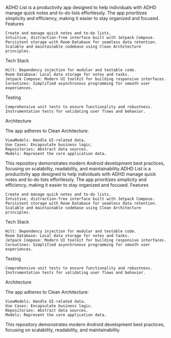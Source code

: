 ADHD List is a productivity app designed to help individuals with ADHD manage quick notes and to-do lists effortlessly. The app prioritizes simplicity and efficiency, making it easier to stay organized and focused.
Features

    Create and manage quick notes and to-do lists.
    Intuitive, distraction-free interface built with Jetpack Compose.
    Persistent storage with Room Database for seamless data retention.
    Scalable and maintainable codebase using Clean Architecture principles.

Tech Stack

    Hilt: Dependency injection for modular and testable code.
    Room Database: Local data storage for notes and tasks.
    Jetpack Compose: Modern UI toolkit for building responsive interfaces.
    Coroutines: Simplified asynchronous programming for smooth user experiences.

Testing

    Comprehensive unit tests to ensure functionality and robustness.
    Instrumentation tests for validating user flows and behavior.

Architecture

The app adheres to Clean Architecture:

    ViewModels: Handle UI-related data.
    Use Cases: Encapsulate business logic.
    Repositories: Abstract data sources.
    Models: Represent the core application data.

This repository demonstrates modern Android development best practices, focusing on scalability, readability, and maintainability.ADHD List is a productivity app designed to help individuals with ADHD manage quick notes and to-do lists effortlessly. The app prioritizes simplicity and efficiency, making it easier to stay organized and focused.
Features

    Create and manage quick notes and to-do lists.
    Intuitive, distraction-free interface built with Jetpack Compose.
    Persistent storage with Room Database for seamless data retention.
    Scalable and maintainable codebase using Clean Architecture principles.

Tech Stack

    Hilt: Dependency injection for modular and testable code.
    Room Database: Local data storage for notes and tasks.
    Jetpack Compose: Modern UI toolkit for building responsive interfaces.
    Coroutines: Simplified asynchronous programming for smooth user experiences.

Testing

    Comprehensive unit tests to ensure functionality and robustness.
    Instrumentation tests for validating user flows and behavior.

Architecture

The app adheres to Clean Architecture:

    ViewModels: Handle UI-related data.
    Use Cases: Encapsulate business logic.
    Repositories: Abstract data sources.
    Models: Represent the core application data.

This repository demonstrates modern Android development best practices, focusing on scalability, readability, and maintainability.
